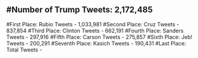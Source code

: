 #Number of Trump Tweets: 2,172,485
---
#First Place: Rubio Tweets - 1,033,981
#Second Place: Cruz Tweets - 837,854
#Third Place: Clinton Tweets - 662,191
#Fourth Place: Sanders Tweets - 297,916
#Fifth Place: Carson Tweets - 275,857
#Sixth Place: Jeb! Tweets - 200,291
#Seventh Place: Kasich Tweets - 190,431
#Last Place: Total Tweets -  
